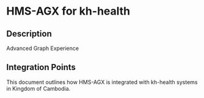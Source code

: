 # HMS-AGX for kh-health

## Description

Advanced Graph Experience

## Integration Points

This document outlines how HMS-AGX is integrated with kh-health systems in Kingdom of Cambodia.
